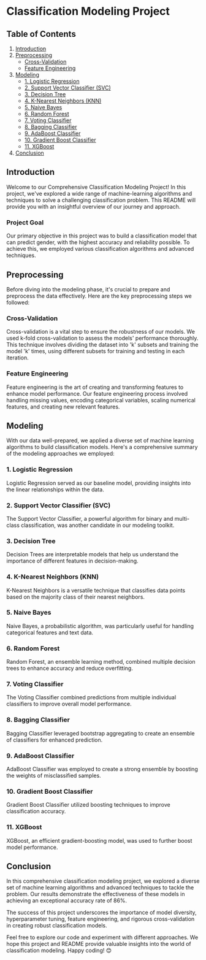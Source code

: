 # Classification Modeling Project

## Table of Contents
1. [Introduction](#introduction)
2. [Preprocessing](#preprocessing)
   - [Cross-Validation](#cross-validation)
   - [Feature Engineering](#feature-engineering)
3. [Modeling](#modeling)
   - [1. Logistic Regression](#logistic-regression)
   - [2. Support Vector Classifier (SVC)](#support-vector-classifier-svc)
   - [3. Decision Tree](#decision-tree)
   - [4. K-Nearest Neighbors (KNN)](#k-nearest-neighbors-knn)
   - [5. Naive Bayes](#naive-bayes)
   - [6. Random Forest](#random-forest)
   - [7. Voting Classifier](#voting-classifier)
   - [8. Bagging Classifier](#bagging-classifier)
   - [9. AdaBoost Classifier](#adaboost-classifier)
   - [10. Gradient Boost Classifier](#gradient-boost-classifier)
   - [11. XGBoost](#xgboost)
4. [Conclusion](#conclusion)

## Introduction
Welcome to our Comprehensive Classification Modeling Project! In this project, we've explored a wide range of machine-learning algorithms and techniques to solve a challenging classification problem. This README will provide you with an insightful overview of our journey and approach.

### Project Goal
Our primary objective in this project was to build a classification model that can predict gender, with the highest accuracy and reliability possible. To achieve this, we employed various classification algorithms and advanced techniques.

## Preprocessing
Before diving into the modeling phase, it's crucial to prepare and preprocess the data effectively. Here are the key preprocessing steps we followed:

### Cross-Validation
Cross-validation is a vital step to ensure the robustness of our models. We used k-fold cross-validation to assess the models' performance thoroughly. This technique involves dividing the dataset into 'k' subsets and training the model 'k' times, using different subsets for training and testing in each iteration.

### Feature Engineering
Feature engineering is the art of creating and transforming features to enhance model performance. Our feature engineering process involved handling missing values, encoding categorical variables, scaling numerical features, and creating new relevant features.

## Modeling
With our data well-prepared, we applied a diverse set of machine learning algorithms to build classification models. Here's a comprehensive summary of the modeling approaches we employed:

### 1. Logistic Regression
Logistic Regression served as our baseline model, providing insights into the linear relationships within the data.

### 2. Support Vector Classifier (SVC)
The Support Vector Classifier, a powerful algorithm for binary and multi-class classification, was another candidate in our modeling toolkit.

### 3. Decision Tree
Decision Trees are interpretable models that help us understand the importance of different features in decision-making.

### 4. K-Nearest Neighbors (KNN)
K-Nearest Neighbors is a versatile technique that classifies data points based on the majority class of their nearest neighbors.

### 5. Naive Bayes
Naive Bayes, a probabilistic algorithm, was particularly useful for handling categorical features and text data.

### 6. Random Forest
Random Forest, an ensemble learning method, combined multiple decision trees to enhance accuracy and reduce overfitting.

### 7. Voting Classifier
The Voting Classifier combined predictions from multiple individual classifiers to improve overall model performance.

### 8. Bagging Classifier
Bagging Classifier leveraged bootstrap aggregating to create an ensemble of classifiers for enhanced prediction.

### 9. AdaBoost Classifier
AdaBoost Classifier was employed to create a strong ensemble by boosting the weights of misclassified samples.

### 10. Gradient Boost Classifier
Gradient Boost Classifier utilized boosting techniques to improve classification accuracy.

### 11. XGBoost
XGBoost, an efficient gradient-boosting model, was used to further boost model performance.


## Conclusion
In this comprehensive classification modeling project, we explored a diverse set of machine learning algorithms and advanced techniques to tackle the problem. Our results demonstrate the effectiveness of these models in achieving an exceptional accuracy rate of 86%.

The success of this project underscores the importance of model diversity, hyperparameter tuning, feature engineering, and rigorous cross-validation in creating robust classification models.

Feel free to explore our code and experiment with different approaches. We hope this project and README provide valuable insights into the world of classification modeling. Happy coding! 😊
